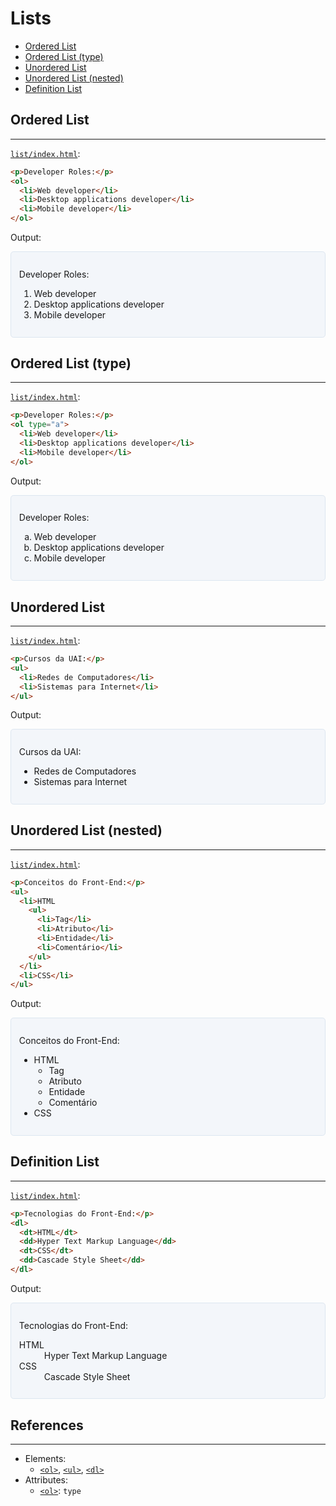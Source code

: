 # Lists

* [Ordered List](#ordered-list)
* [Ordered List (type) ](#ordered-list-type)
* [Unordered List](#unordered-list)
* [Unordered List (nested)](#unordered-list-nested)
* [Definition List](#definition-list)

## Ordered List
---

[`list/index.html`](list/):
```html
<p>Developer Roles:</p>
<ol>
  <li>Web developer</li>
  <li>Desktop applications developer</li>
  <li>Mobile developer</li>
</ol>
```

Output:

<div style="border-radius: 0.3rem;background-color: #f3f6fa;border: solid 1px #dce6f0; padding: 0.8rem;">
  <p>Developer Roles:</p>
  <ol>
    <li>Web developer</li>
    <li>Desktop applications developer</li>
    <li>Mobile developer</li>
  </ol>
</div>

## Ordered List (type) 
---

[`list/index.html`](list/):
```html
<p>Developer Roles:</p>
<ol type="a">
  <li>Web developer</li>
  <li>Desktop applications developer</li>
  <li>Mobile developer</li>
</ol>
```
Output:

<div style="border-radius: 0.3rem;background-color: #f3f6fa;border: solid 1px #dce6f0; padding: 0.8rem;">
  <p>Developer Roles:</p>
  <ol type="a">
    <li>Web developer</li>
    <li>Desktop applications developer</li>
    <li>Mobile developer</li>
  </ol>
</div>

## Unordered List 
---

[`list/index.html`](list/):
```html
<p>Cursos da UAI:</p>
<ul>
  <li>Redes de Computadores</li>
  <li>Sistemas para Internet</li>
</ul>
```

Output:

<div style="border-radius: 0.3rem;background-color: #f3f6fa;border: solid 1px #dce6f0; padding: 0.8rem;">
  <p>Cursos da UAI:</p>
  <ul>
    <li>Redes de Computadores</li>
    <li>Sistemas para Internet</li>
  </ul>
</div>

## Unordered List (nested) 
---

[`list/index.html`](list/):
```html
<p>Conceitos do Front-End:</p>
<ul>
  <li>HTML
    <ul>
      <li>Tag</li>
      <li>Atributo</li>
      <li>Entidade</li>
      <li>Comentário</li>
    </ul>
  </li>
  <li>CSS</li>
</ul>
```

Output:

<div style="border-radius: 0.3rem;background-color: #f3f6fa;border: solid 1px #dce6f0; padding: 0.8rem;">
<p>Conceitos do Front-End:</p>
  <ul>
    <li>HTML
      <ul>
        <li>Tag</li>
        <li>Atributo</li>
        <li>Entidade</li>
        <li>Comentário</li>
      </ul>
    </li>
    <li>CSS</li>
  </ul>
</div>

## Definition List 
---

[`list/index.html`](list/):
```html
<p>Tecnologias do Front-End:</p>
<dl>
  <dt>HTML</dt>
  <dd>Hyper Text Markup Language</dd>
  <dt>CSS</dt>
  <dd>Cascade Style Sheet</dd>
</dl>
```

Output:

<div style="border-radius: 0.3rem;background-color: #f3f6fa;border: solid 1px #dce6f0; padding: 0.8rem;">
  <p>Tecnologias do Front-End:</p>
  <dl>
    <dt>HTML</dt>
    <dd>Hyper Text Markup Language</dd>
    <dt>CSS</dt>
    <dd>Cascade Style Sheet</dd>
  </dl>
</div>

## References
---

* Elements:
  * [`<ol>`](https://developer.mozilla.org/en-US/docs/Web/HTML/Element/ol), 
  [`<ul>`](https://developer.mozilla.org/en-US/docs/Web/HTML/Element/ul), 
  [`<dl>`](https://developer.mozilla.org/en-US/docs/Web/HTML/Element/dl)
* Attributes:
  * [`<ol>`](https://developer.mozilla.org/en-US/docs/Web/HTML/Element/ol#Attributes): `type`
